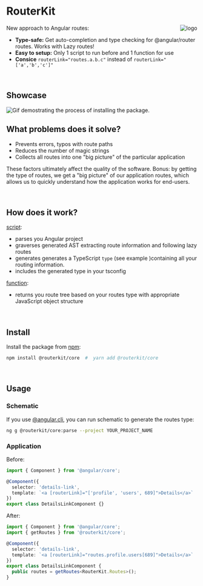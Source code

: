 # RouterKit

<a href="https://routeshub.gitbook.io/docs"><img src="https://raw.githubusercontent.com/retarsis/routerkit/master/assets/logo.png" align="right" alt="logo" /></a>

New approach to Angular routes:

- **Type-safe:** Get auto-completion and type checking for @angular/router routes. Works with Lazy routes! 
- **Easy to setup:** Only 1 script to run before and 1 function for use
- **Consice** `routerLink="routes.a.b.c"` instead of `routerLink="['a','b','c']"`

<br/>

## Showcase

<img src="https://raw.githubusercontent.com/retarsis/routerkit/master/assets/medium-short.gif" alt="Gif demostrating the process of installing the package." align="center" alt="showcase gif">

<br/>

## What problems does it solve?

- Prevents errors, typos with route paths
- Reduces the number of magic strings
- Collects all routes into one "big picture" of the particular application

These factors ultimately affect the quality of the software.
Bonus: by getting the type of routes, we get a "big picture" of our application routes, which allows us to quickly understand how the application works for end-users.

<br/>

## How does it work?

[script](https://github.com/retarsis/routerkit/blob/master/package/src/parse/index.ts):
- parses you Angular project
- graverses generated AST extracting route information and following lazy routes
- generates generates a TypeScript `type` (see example )containing all your routing information.
- includes the generated type in your tsconfig

[function](https://github.com/retarsis/routerkit/blob/1e9e55c8e66b44a1ac1d841a0f5aacc3d28b2989/package/src/core/getRoutes.ts#L1):
- returns you route tree based on your routes type with appropriate JavaScript object structure

<br/>

## Install

Install the package from [npm](https://www.npmjs.com/):

```sh
npm install @routerkit/core  #  yarn add @routerkit/core
```

<br/>

## Usage

### Schematic

If you use [@angular.cli](https://cli.angular.io/), you can run schematic to generate the routes type:

```sh
ng g @routerkit/core:parse --project YOUR_PROJECT_NAME
```

### Application

Before:

```typescript
import { Component } from '@angular/core';

@Component({
  selector: 'details-link',
  template: `<a [routerLink]="['profile', 'users', 689]">Details</a>`
})
export class DetailsLinkComponent {}
```

After:

```typescript
import { Component } from '@angular/core';
import { getRoutes } from '@routerkit/core';

@Component({
  selector: 'details-link',
  template: `<a [routerLink]="routes.profile.users[689]">Details</a>`
})
export class DetailsLinkComponent {
  public routes = getRoutes<RouterKit.Routes>();
}
```
